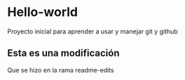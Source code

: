 # Hello-world
Proyecto inicial para aprender a usar y manejar git y github


## Esta es una modificación 

Que se hizo en la rama readme-edits 
